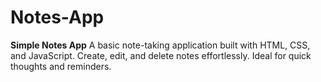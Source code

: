 # Notes-App
**Simple Notes App**  A basic note-taking application built with HTML, CSS, and JavaScript. Create, edit, and delete notes effortlessly. Ideal for quick thoughts and reminders.
